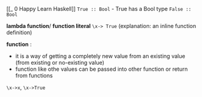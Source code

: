 [[_ 0 Happy Learn Haskell]]
`True :: Bool` - True has a Bool type
`False :: Bool`

**lambda function**/ **function literal** `\x-> True` (explanation: an inline function definition)

**function** :
- it is a way of getting a completely new value from an existing value (from existing or no-existing value)
- function like othe values can be passed into other function or return from functions

`\x->x`, `\x->True`










